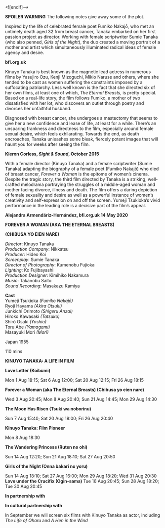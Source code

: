 
<![endif]-->

**SPOILER WARNING** The following notes give away some of the plot.

Inspired by the life of celebrated female poet Fumiko Nakajō, who met an untimely death aged 32 from breast cancer, Tanaka embarked on her first passion project as director. Working with female scriptwriter Sumie Tanaka (who also penned, _Girls of the Night_), the duo created a moving portrait of a mother and artist which simultaneously illuminated radical ideas of female agency and desire.

**bfi.org.uk**

Kinuyo Tanaka is best known as the magnetic lead actress in numerous films by Yasujiro Ozu, Kenji Mizoguchi, Mikio Naruse and others, where she tended to be cast as women suffering the constraints imposed by a suffocating patriarchy. Less well known is the fact that she directed six of her own films, at least one of which, _The Eternal Breasts_, is pretty special. Based on a real-life story, the film follows Fumiko, a mother of two dissatisfied with her lot, who discovers an outlet through poetry and divorces her unfaithful husband.

Diagnosed with breast cancer, she undergoes a mastectomy that seems to give her a new confidence and lease of life, at least for a while. There’s an unsparing frankness and directness to the film, especially around female sexual desire, which feels exhilarating. Towards the end, as death encroaches, Tanaka unleashes some bleak, fiercely potent images that will haunt you for weeks after seeing the film.

**Kieron Corless, _Sight & Sound_, October 2015**

With a female director (Kinuyo Tanaka) and a female scriptwriter (Sumie Tanaka) adapting the biography of a female poet (Fumiko Nakajō) who died of breast cancer, _Forever a Woman_ is the epitome of women’s cinema. Despite the tragic story, the third film directed by Tanaka is a striking, well-crafted melodrama portraying the struggles of a middle-aged woman and mother facing divorce, illness and death. The film offers a daring depiction of female sexuality and desire as well as a powerful instance of women’s creativity and self-expression on and off the screen. Yumeji Tsukioka’s vivid performance in the leading role is a decisive part of the film’s appeal.

**Alejandra Armendáriz-Hernández, bfi.org.uk 14 May 2020**

**FOREVER A WOMAN (AKA THE ETERNAL BREASTS)**

**(CHIBUSA YO EIEN NARE)**

_Director_: Kinuyo Tanaka  
_Production Company_: Nikkatsu  
_Producer_: Hideo Koi  
_Screenplay_: Sumie Tanaka  
_Director of Photography_: Kumenobu Fujioka  
_Lighting_: Ko Fujibayashi  
_Production Designer_: Kimihiko Nakamura  
_Music_: Takanobu Saito  
_Sound Recording_: Masakazu Kamiya

**Cast**  
Yumeji Tsukioka _(Fumiko Nakajō)_  
Ryoji Hayama _(Akira Otsuki)_  
Junkichi Orimoto _(Shigeru Anzai)_  
Hiroko Kawasaki _(Tatsuko)_  
Shirô Osaki _(Yoshio)_  
Toru Abe _(Yamagami)_  
Masayuki Mori _(Mori)_

Japan 1955

110 mins

**KINUYO TANAKA: A LIFE IN FILM**

**Love Letter (Koibumi)**

Mon 1 Aug 18:15; Sat 6 Aug 12:00; Sat 20 Aug 12:15; Fri 26 Aug 18:15

**Forever a Woman (aka The Eternal Breasts) (Chibusa yo eien nare)**

Wed 3 Aug 20:45; Mon 8 Aug 20:40; Sun 21 Aug 14:45; Mon 29 Aug 14:30

**The Moon Has Risen (Tsuki wa noborinu)**

Sun 7 Aug 15:40; Sat 20 Aug 18:00; Fri 26 Aug 20:40

**Kinuyo Tanaka: Film Pioneer**

Mon 8 Aug 18:30

**The Wandering Princess (Ruten no ohi)**

Sun 14 Aug 12:20; Sun 21 Aug 18:10; Sat 27 Aug 20:50

**Girls of the Night (Onna bakari no yoru)**

Sun 14 Aug 18:10; Sat 27 Aug 16:00; Mon 29 Aug 18:20; Wed 31 Aug 20:30
**Love under the Crucifix (Ogin-sama)**
Tue 16 Aug 20:45; Sun 28 Aug 18:20; Tue 30 Aug 20:45

**In partnership with**


**In cultural partnership with**

In September we will screen six films with Kinuyo Tanaka as actor, including _The Life of Oharu_ and _A Hen in the Wind_
<!--stackedit_data:
eyJoaXN0b3J5IjpbLTIwNTQxMzI3NDksNTg0OTQwODE4LDczMD
k5ODExNl19
-->